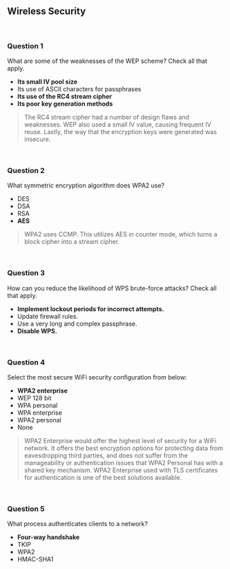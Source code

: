 ## Wireless Security

<br>

### Question 1

What are some of the weaknesses of the WEP scheme? Check all that apply.

* **Its small IV pool size**
* Its use of ASCII characters for passphrases
* **Its use of the RC4 stream cipher**
* **Its poor key generation methods**

> The RC4 stream cipher had a number of design flaws and weaknesses. WEP also used a small IV value, causing frequent IV reuse. Lastly, the way that the encryption keys were generated was insecure.

<br>

### Question 2

What symmetric encryption algorithm does 
WPA2 use?

* DES
* DSA
* RSA
* **AES**

> WPA2 uses CCMP. This utilizes AES in counter mode, which turns a block cipher into a stream cipher.

<br>

### Question 3

How can you reduce the likelihood of WPS brute-force attacks? Check all that apply.

* **Implement lockout periods for incorrect attempts.**
* Update firewall rules.
* Use a very long and complex passphrase.
* **Disable WPS.**

<br>

### Question 4

Select the most secure WiFi security configuration from below:

* **WPA2 enterprise**
* WEP 128 bit
* WPA personal
* WPA enterprise
* WPA2 personal
* None

> WPA2 Enterprise would offer the highest level of security for a WiFi network. It offers the best encryption options for protecting data from eavesdropping third parties, and does not suffer from the manageability or authentication issues that WPA2 Personal has with a shared key mechanism. WPA2 Enterprise used with TLS certificates for authentication is one of the best solutions available.

<br>

### Question 5

What process authenticates clients to a network?

* **Four-way handshake**
* TKIP
* WPA2
* HMAC-SHA1

